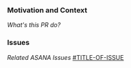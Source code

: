 ### Motivation and Context

_What's this PR do?_

### Issues

_Related ASANA Issues_
[#TITLE-OF-ISSUE](https://app.asana.com/0/XXXXXXXXXXXX/XXXXXXXXXXXX/f)
